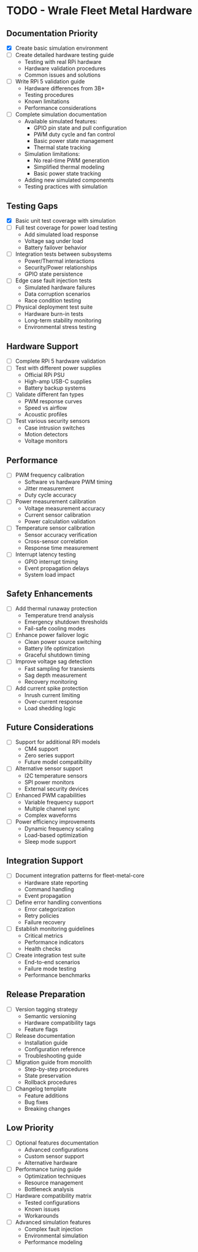 # TODO - Wrale Fleet Metal Hardware

## Documentation Priority
- [x] Create basic simulation environment
- [ ] Create detailed hardware testing guide
  - Testing with real RPi hardware
  - Hardware validation procedures
  - Common issues and solutions
- [ ] Write RPi 5 validation guide
  - Hardware differences from 3B+
  - Testing procedures
  - Known limitations
  - Performance considerations
- [ ] Complete simulation documentation
  - Available simulated features:
    - GPIO pin state and pull configuration
    - PWM duty cycle and fan control
    - Basic power state management
    - Thermal state tracking
  - Simulation limitations:
    - No real-time PWM generation
    - Simplified thermal modeling
    - Basic power state tracking
  - Adding new simulated components
  - Testing practices with simulation

## Testing Gaps
- [x] Basic unit test coverage with simulation
- [ ] Full test coverage for power load testing
  - Add simulated load response
  - Voltage sag under load
  - Battery failover behavior
- [ ] Integration tests between subsystems
  - Power/Thermal interactions
  - Security/Power relationships
  - GPIO state persistence
- [ ] Edge case fault injection tests
  - Simulated hardware failures
  - Data corruption scenarios 
  - Race condition testing
- [ ] Physical deployment test suite
  - Hardware burn-in tests
  - Long-term stability monitoring
  - Environmental stress testing

## Hardware Support
- [ ] Complete RPi 5 hardware validation
- [ ] Test with different power supplies
  - Official RPi PSU
  - High-amp USB-C supplies
  - Battery backup systems
- [ ] Validate different fan types
  - PWM response curves
  - Speed vs airflow
  - Acoustic profiles
- [ ] Test various security sensors
  - Case intrusion switches
  - Motion detectors
  - Voltage monitors

## Performance
- [ ] PWM frequency calibration
  - Software vs hardware PWM timing
  - Jitter measurement
  - Duty cycle accuracy
- [ ] Power measurement calibration
  - Voltage measurement accuracy
  - Current sensor calibration
  - Power calculation validation
- [ ] Temperature sensor calibration
  - Sensor accuracy verification
  - Cross-sensor correlation
  - Response time measurement
- [ ] Interrupt latency testing
  - GPIO interrupt timing
  - Event propagation delays
  - System load impact

## Safety Enhancements
- [ ] Add thermal runaway protection
  - Temperature trend analysis
  - Emergency shutdown thresholds
  - Fail-safe cooling modes
- [ ] Enhance power failover logic
  - Clean power source switching
  - Battery life optimization
  - Graceful shutdown timing
- [ ] Improve voltage sag detection
  - Fast sampling for transients
  - Sag depth measurement
  - Recovery monitoring
- [ ] Add current spike protection
  - Inrush current limiting
  - Over-current response
  - Load shedding logic

## Future Considerations
- [ ] Support for additional RPi models
  - CM4 support
  - Zero series support
  - Future model compatibility
- [ ] Alternative sensor support
  - I2C temperature sensors
  - SPI power monitors
  - External security devices
- [ ] Enhanced PWM capabilities
  - Variable frequency support
  - Multiple channel sync
  - Complex waveforms
- [ ] Power efficiency improvements
  - Dynamic frequency scaling
  - Load-based optimization
  - Sleep mode support

## Integration Support
- [ ] Document integration patterns for fleet-metal-core
  - Hardware state reporting
  - Command handling
  - Event propagation
- [ ] Define error handling conventions
  - Error categorization
  - Retry policies
  - Failure recovery
- [ ] Establish monitoring guidelines
  - Critical metrics
  - Performance indicators
  - Health checks
- [ ] Create integration test suite
  - End-to-end scenarios
  - Failure mode testing
  - Performance benchmarks

## Release Preparation
- [ ] Version tagging strategy
  - Semantic versioning
  - Hardware compatibility tags
  - Feature flags
- [ ] Release documentation
  - Installation guide
  - Configuration reference
  - Troubleshooting guide
- [ ] Migration guide from monolith
  - Step-by-step procedures
  - State preservation
  - Rollback procedures
- [ ] Changelog template
  - Feature additions
  - Bug fixes
  - Breaking changes

## Low Priority
- [ ] Optional features documentation
  - Advanced configurations
  - Custom sensor support
  - Alternative hardware
- [ ] Performance tuning guide
  - Optimization techniques
  - Resource management
  - Bottleneck analysis
- [ ] Hardware compatibility matrix
  - Tested configurations
  - Known issues
  - Workarounds
- [ ] Advanced simulation features
  - Complex fault injection
  - Environmental simulation
  - Performance modeling